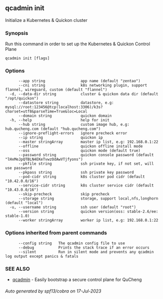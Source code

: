 ## qcadmin init

Initialize a Kubernetes & Quickon cluster

### Synopsis

Run this command in order to set up the Kubernetes & Quickon Control Plane

```
qcadmin init [flags]
```

### Options

```
      --app string                app name (default "zentao")
      --cni string                k8s networking plugin, support flannel, wireguard, custom (default "flannel")
  -d, --data-dir string           cluster & quickon data dir (default "/opt/quickon")
      --datastore string          datastore, e.g: mysql://root:123456@tcp(localhost:3306)/k3s?charset=utf8&parseTime=True&loc=Local
      --domain string             quickon domain
  -h, --help                      help for init
      --hub string                custom image hub, e.g: hub.qucheng.com (default "hub.qucheng.com")
      --ignore-preflight-errors   ignore precheck error
      --ip string                 quickon ip
      --master stringArray        master ip list, e.g: 192.168.0.1:22
      --offline                   quickon offline install mode
      --oss                       quickon mode (default true)
      --password string           quickon console password (default "lHxMeJpQTBLN4EKeTvwzOdAwVTjfyons")
      --pkfile string             ssh private key, if not set, will use password
      --pkpass string             ssh private key password
      --pod-cidr string           k8s cluster pod cidr (default "10.42.0.0/16")
      --service-cidr string       k8s cluster service cidr (default "10.43.0.0/16")
      --skip-precheck             skip precheck
      --storage string            storage, support local,nfs,longhorn (default "local")
  -u, --username string           ssh user (default "root")
      --version string            quickon version(oss: stable-2.6/ee: stable-1.0)
      --worker stringArray        worker ip list, e.g: 192.168.0.1:22
```

### Options inherited from parent commands

```
      --config string   The qcadmin config file to use
      --debug           Prints the stack trace if an error occurs
      --silent          Run in silent mode and prevents any qcadmin log output except panics & fatals
```

### SEE ALSO

* [qcadmin](qcadmin.md)	 - Easily bootstrap a secure control plane for QuCheng

###### Auto generated by spf13/cobra on 17-Jul-2023
